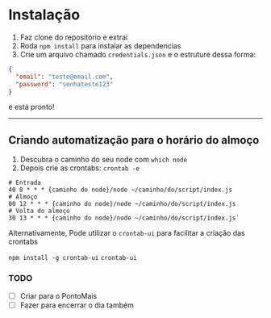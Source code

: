 # Instalação

1. Faz clone do repositório e extrai
2. Roda `npm install` para instalar as dependencias
3. Crie um arquivo chamado `credentials.json` e o estruture dessa forma:
```json
{
  "email": "teste@email.com",
  "password": "senhateste123"
}
```
e está pronto!

---
## Criando automatização para o horário do almoço
1. Descubra o caminho do seu node com `which node`
2. Depois crie as crontabs:
`crontab -e`

```
# Entrada
40 8 * * * {caminho do node}/node ~/caminho/do/script/index.js
# Almoço
00 12 * * * {caminho do node}/node ~/caminho/do/script/index.js
# Volta do almoço
30 13 * * * {caminho do node}/node ~/caminho/do/script/index.js`
```

Alternativamente,
Pode utilizar o `crontab-ui` para facilitar a criação das crontabs

`npm install -g crontab-ui`
`crontab-ui`

### TODO
- [ ] Criar para o PontoMais
- [ ] Fazer para encerrar o dia também
